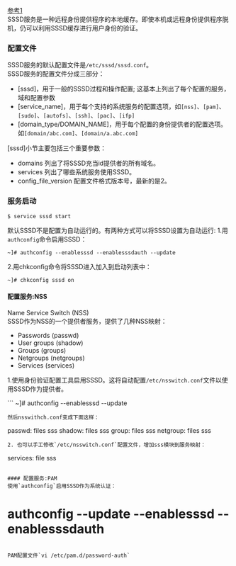 [参考1](https://access.redhat.com/documentation/en-US/Red_Hat_Enterprise_Linux/6/html/Deployment_Guide/SSSD-Introduction.html)  
SSSD服务是一种远程身份提供程序的本地缓存。即使本机或远程身份提供程序脱机，仍可以利用SSSD缓存进行用户身份的验证。  
### 配置文件
SSSD服务的默认配置文件是`/etc/sssd/sssd.conf`。  
SSSD服务的配置文件分成三部分：  
- [sssd]，用于一般的SSSD过程和操作配置; 这基本上列出了每个配置的服务，域和配置参数  
- [service_name]，用于每个支持的系统服务的配置选项，如`[nss]`、`[pam]`、`[sudo]`、`[autofs]`、`[ssh]`、`[pac]`、`[ifp]`  
- [domain_type/DOMAIN_NAME]，用于每个配置的身份提供者的配置选项。如`[domain/abc.com]`、`[domain/a.abc.com]`  

[sssd]小节主要包括三个重要参数：  
- domains 列出了将SSSD充当id提供者的所有域名。    
- services 列出了哪些系统服务使用SSSD。  
- config_file_version 配置文件格式版本号，最新的是2。  

### 服务启动
```
$ service sssd start
```
默认SSSD不是配置为自动运行的。有两种方式可以将SSSD设置为自动运行:
1.用`authconfig`命令启用SSSD：
```
~]# authconfig --enablesssd --enablesssdauth --update
```
2.用chkconfig命令将SSSD进入加入到启动列表中：
```
~]# chkconfig sssd on
```
#### 配置服务:NSS
Name Service Switch (NSS)  
SSSD作为NSS的一个提供者服务，提供了几种NSS映射：
- Passwords (passwd)
- User groups (shadow)
- Groups (groups)
- Netgroups (netgroups)
- Services (services)

1.使用身份验证配置工具启用SSSD。这将自动配置`/etc/nsswitch.conf`文件以使用SSSD作为提供者。  

⁠```
~]# authconfig --enablesssd --update
```
然后nsswithch.conf变成下面这样：  
```
passwd:     files sss
shadow:     files sss
group:      files sss
netgroup:   files sss
``` 
2. 也可以手工修改`/etc/nsswitch.conf`配置文件，增加sss模块到服务映射：  
```
services: file sss
```

#### 配置服务:PAM
使用`authconfig`启用SSSD作为系统认证：
```
# authconfig --update --enablesssd --enablesssdauth
```

PAM配置文件`vi /etc/pam.d/password-auth`